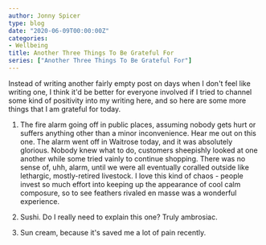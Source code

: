 ```yaml
---
author: Jonny Spicer
type: blog
date: "2020-06-09T00:00:00Z"
categories:
- Wellbeing
title: Another Three Things To Be Grateful For
series: ["Another Three Things To Be Grateful For"]
---
```

Instead of writing another fairly empty post on days when I don't feel like writing one, I think it'd be better for everyone involved if I tried to channel some kind of
positivity into my writing here, and so here are some more things that I am grateful for today.

1. The fire alarm going off in public places, assuming nobody gets hurt or suffers anything other than a minor inconvenience. Hear me out on this one. The alarm went off in
Waitrose today, and it was absolutely glorious. Nobody knew what to do, customers sheepishly looked at one another while some tried vainly to continue shopping. There was no
sense of, uhh, alarm, until we were all eventually coralled outside like lethargic, mostly-retired livestock. I love this kind of chaos - people invest so much effort into
keeping up the appearance of cool calm composure, so to see feathers rivaled en masse was a wonderful experience.

2. Sushi. Do I really need to explain this one? Truly ambrosiac.

3. Sun cream, because it's saved me a lot of pain recently.
